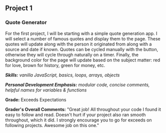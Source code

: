 ## Project 1
### Quote Generator

For the first project, I will be starting with a simple quote generation app. I will select a number of famous quotes and display them to the page. These quotes will update along with the person it originated from along with a source and date if known. Quotes can be cycled manually with the button, otherwise they will cycle through naturally on a timer. Finally, the background color for the page will update based on the subject matter: red for love, brown for history, green for money, etc.

*__Skills:__ vanilla JavaScript, basics, loops, arrays, objects*

*__Personal Development Emphasis:__ modular code, concise comments, helpful names for variables & functions*

__Grade:__ Exceeds Expectations

__Grader's Overall Comments:__ "Great job! All throughout your code I found it easy to follow and read. Doesn't hurt if your project also ran smooth throughout, which it did. I strongly encourage you to go for exceeds on following projects. Awesome job on this one."
